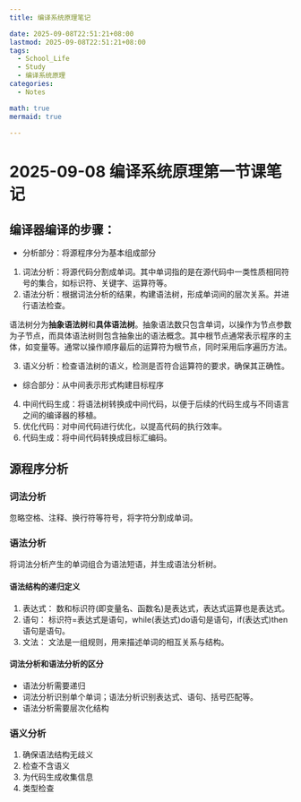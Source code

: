 ```yaml
---
title: 编译系统原理笔记

date: 2025-09-08T22:51:21+08:00
lastmod: 2025-09-08T22:51:21+08:00
tags:
  - School_Life
  - Study
  - 编译系统原理
categories:
  - Notes

math: true
mermaid: true

---
```

# 2025-09-08 编译系统原理第一节课笔记

## 编译器编译的步骤：

- 分析部分：将源程序分为基本组成部分

1. 词法分析：将源代码分割成单词。其中单词指的是在源代码中一类性质相同符号的集合，如标识符、关键字、运算符等。
2. 语法分析：根据词法分析的结果，构建语法树，形成单词间的层次关系。并进行语法检查。

语法树分为**抽象语法树**和**具体语法树**。抽象语法数只包含单词，以操作为节点参数为子节点，而具体语法树则包含抽象出的语法概念。其中根节点通常表示程序的主体，如变量等。通常以操作顺序最后的运算符为根节点，同时采用后序遍历方法。

3. 语义分析：检查语法树的语义，检测是否符合运算符的要求，确保其正确性。

- 综合部分：从中间表示形式构建目标程序

4. 中间代码生成：将语法树转换成中间代码，以便于后续的代码生成与不同语言之间的编译器的移植。
5. 优化代码：对中间代码进行优化，以提高代码的执行效率。
6. 代码生成：将中间代码转换成目标汇编码。

## 源程序分析

### 词法分析

忽略空格、注释、换行符等符号，将字符分割成单词。

### 语法分析

将词法分析产生的单词组合为语法短语，并生成语法分析树。

#### 语法结构的递归定义

1. 表达式：
数和标识符(即变量名、函数名)是表达式，表达式运算也是表达式。
2. 语句：
标识符=表达式是语句，while(表达式)do语句是语句，if(表达式)then语句是语句。
3. 文法：
  文法是一组规则，用来描述单词的相互关系与结构。

#### 词法分析和语法分析的区分

- 语法分析需要递归
- 词法分析识别单个单词；语法分析识别表达式、语句、括号匹配等。
- 语法分析需要层次化结构

### 语义分析

1. 确保语法结构无歧义
2. 检查不含语义
3. 为代码生成收集信息
4. 类型检查